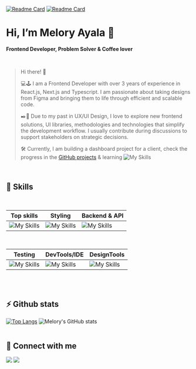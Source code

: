 [![Readme Card](https://github-readme-stats.vercel.app/api/pin/?username=meloryayala&repo=ecommerce-admin-dashboard&theme=tokyonight)](https://github.com/meloryayala/ecommerce-admin-dashboard)
[![Readme Card](https://github-readme-stats.vercel.app/api/pin/?username=meloryayala&repo=anunx-next-project&theme=tokyonight)](https://github.com/meloryayala/anunx-next-project)

# Hi, I’m Melory Ayala 👋

<p><b>Frontend Developer, Problem Solver & Coffee lover</b></p>
<br>

>Hi there! 👋
>
>💻🕹️ I am a Frontend Developer with over 3 years of experience in React.js, Next.js and Typescript. I am passionate about taking designs from Figma and bringing them to life through efficient and scalable code.
>
>✒️🎨 Due to my past in UX/UI Design, I love to explore new frontend solutions, UI libraries, methodologies and technologies that simplify the development workflow. I usually contribute during discussions to support stakeholders on strategic decisions.
>
>🛠️ Currently, I am building a dashboard project for a client, check the progress in the [GitHub projects](https://github.com/users/meloryayala/projects/1/views/2) & learning ![My Skills](https://skillicons.dev/icons?i=cs)

<br>
 

## 🧠 Skills
<br>

|             Top skills            |               Styling             |              Backend & API          |
| --------------------------------- | --------------------------------- | ----------------------------------- |
|  ![My Skills](https://skillicons.dev/icons?i=js,ts,react,nextjs)  |  ![My Skills](https://skillicons.dev/icons?i=tailwind,styledcomponents,materialui,bootstrap)  |  ![My Skills](https://skillicons.dev/icons?i=mongodb,postgres,nodejs,graphql)  |
<br>

|               Testing             |               DevTools/IDE             |              DesignTools          |
| --------------------------------- | -------------------------------------- | --------------------------------- |
|  ![My Skills](https://skillicons.dev/icons?i=jest)  |  ![My Skills](https://skillicons.dev/icons?i=idea,git,docker,azure)  |  ![My Skills](https://skillicons.dev/icons?i=figma)  |

<br><br>

## ⚡ Github stats

[![Top Langs](https://github-readme-stats.vercel.app/api/top-langs/?username=meloryayala&layout=pie&theme=tokyonight)](https://github.com/meloryayala/github-readme-stats)
![Melory's GitHub stats](https://github-readme-stats.vercel.app/api?username=meloryayala&show_icons=true&hide=prs&theme=tokyonight)
<br><br>

## 🔌 Connect with me

[<img src="https://img.shields.io/badge/Gmail-D14836?style=for-the-badge&logo=gmail&logoColor=white" />](mailto:melory.ayala@gamil.com)
[<img src="https://img.shields.io/badge/LinkedIn-0077B5?style=for-the-badge&logo=linkedin&logoColor=white" />](https://www.linkedin.com/in/melory-ayala/)
<br><br>

<!--  [![My Skills](https://skillicons.dev/icons?i=js,ts,react,nextjs,mongodb,graphql,tailwind,styledcomponents,jest,azure,git,html,css,figma)](https://skillicons.dev)
 [![GitHub Streak](http://github-readme-streak-stats.herokuapp.com?user=meloryayala&border_radius=5)](https://git.io/streak-stats)
<br><br>
 -->
